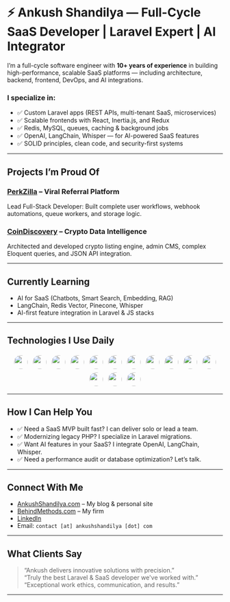 # ⚡ Ankush Shandilya — Full-Cycle SaaS Developer | Laravel Expert | AI Integrator

I’m a full-cycle software engineer with **10+ years of experience** in building high-performance, scalable SaaS platforms — including architecture, backend, frontend, DevOps, and AI integrations.

### I specialize in:
- ✅ Custom Laravel apps (REST APIs, multi-tenant SaaS, microservices)
- ✅ Scalable frontends with React, Inertia.js, and Redux
- ✅ Redis, MySQL, queues, caching & background jobs
- ✅ OpenAI, LangChain, Whisper — for AI-powered SaaS features
- ✅ SOLID principles, clean code, and security-first systems

---

## Projects I’m Proud Of

### [PerkZilla](https://perkzilla.com) – Viral Referral Platform  
Lead Full-Stack Developer: Built complete user workflows, webhook automations, queue workers, and storage logic.

### [CoinDiscovery](https://coindiscovery.app) – Crypto Data Intelligence  
Architected and developed crypto listing engine, admin CMS, complex Eloquent queries, and JSON API integration.

---

## Currently Learning

- AI for SaaS (Chatbots, Smart Search, Embedding, RAG)
- LangChain, Redis Vector, Pinecone, Whisper
- AI-first feature integration in Laravel & JS stacks

---

## Technologies I Use Daily

<div align="center">
  <img src="https://cdn.jsdelivr.net/gh/devicons/devicon/icons/laravel/laravel-plain.svg" width="32" height="32" style="border-radius: 50%; margin: 4px;" />
  <img src="https://cdn.jsdelivr.net/gh/devicons/devicon/icons/php/php-original.svg" width="32" height="32" style="border-radius: 50%; margin: 4px;" />
  <img src="https://cdn.jsdelivr.net/gh/devicons/devicon/icons/mysql/mysql-original.svg" width="32" height="32" style="border-radius: 50%; margin: 4px;" />
  <img src="https://cdn.jsdelivr.net/gh/devicons/devicon/icons/redis/redis-original.svg" width="32" height="32" style="border-radius: 50%; margin: 4px;" />
  <img src="https://cdn.jsdelivr.net/gh/devicons/devicon/icons/javascript/javascript-original.svg" width="32" height="32" style="border-radius: 50%; margin: 4px;" />
  <img src="https://cdn.jsdelivr.net/gh/devicons/devicon/icons/react/react-original.svg" width="32" height="32" style="border-radius: 50%; margin: 4px;" />
  <img src="https://cdn.jsdelivr.net/gh/devicons/devicon/icons/nodejs/nodejs-original.svg" width="32" height="32" style="border-radius: 50%; margin: 4px;" />
  <img src="https://cdn.jsdelivr.net/gh/devicons/devicon/icons/html5/html5-original.svg" width="32" height="32" style="border-radius: 50%; margin: 4px;" />
  <img src="https://cdn.jsdelivr.net/gh/devicons/devicon/icons/css3/css3-original.svg" width="32" height="32" style="border-radius: 50%; margin: 4px;" />
  <img src="https://cdn.jsdelivr.net/gh/devicons/devicon/icons/git/git-original.svg" width="32" height="32" style="border-radius: 50%; margin: 4px;" />
  <img src="https://cdn.jsdelivr.net/gh/devicons/devicon/icons/docker/docker-original.svg" width="32" height="32" style="border-radius: 50%; margin: 4px;" />
  <img src="https://cdn.jsdelivr.net/gh/devicons/devicon/icons/figma/figma-original.svg" width="32" height="32" style="border-radius: 50%; margin: 4px;" />
  <img src="https://cdn.jsdelivr.net/gh/devicons/devicon/icons/vscode/vscode-original.svg" width="32" height="32" style="border-radius: 50%; margin: 4px;" />
  <img src="https://cdn.jsdelivr.net/gh/devicons/devicon/icons/ubuntu/ubuntu-plain.svg" width="32" height="32" style="border-radius: 50%; margin: 4px;" />
</div>

---

## How I Can Help You

- ✅ Need a SaaS MVP built fast? I can deliver solo or lead a team.
- ✅ Modernizing legacy PHP? I specialize in Laravel migrations.
- ✅ Want AI features in your SaaS? I integrate OpenAI, LangChain, Whisper.
- ✅ Need a performance audit or database optimization? Let’s talk.

---

## Connect With Me

- [AnkushShandilya.com](https://ankushshandilya.com) – My blog & personal site  
- [BehindMethods.com](https://behindmethods.com) – My firm  
- [LinkedIn](https://www.linkedin.com/in/ankushshandilya)  
- Email: `contact [at] ankushshandilya [dot] com`

---

## What Clients Say

> “Ankush delivers innovative solutions with precision.”  
> “Truly the best Laravel & SaaS developer we've worked with.”  
> “Exceptional work ethics, communication, and results.”

---

<!--
**ankushshandilya/ankushshandilya** is a ✨ _special_ ✨ repository because its `README.md` (this file) appears on your GitHub profile.
-->
